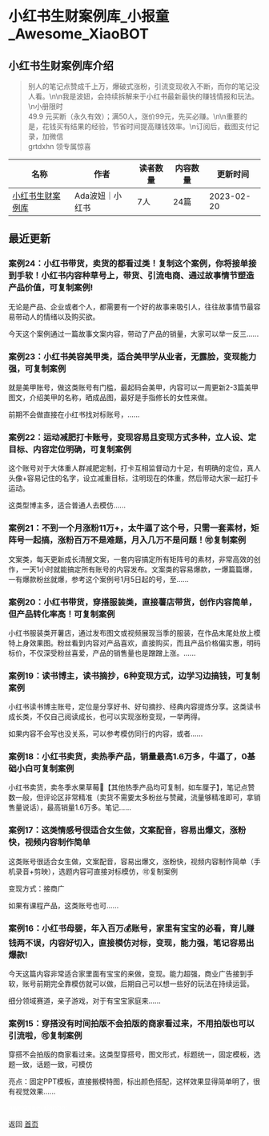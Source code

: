 # 小红书生财案例库_小报童_Awesome_XiaoBOT

## 小红书生财案例库介绍
> 别人的笔记点赞成千上万，爆破式涨粉，引流变现收入不断，而你的笔记没人看。\n\n我是波妞，会持续拆解来于小红书最新最快的赚钱情报和玩法。\n小册限时  
49.9 元买断（永久有效）；满50人，涨价99元，先买必赚。\n\n重要的是，花钱买有结果的经验，节省时间提高赚钱效率。\n订阅后，截图支付记录，加微信  
grtdxhn 领专属惊喜  
  


|名称|作者|读者数量|内容数量|更新时间|
|---|---|---|---|---|
|[小红书生财案例库](https://xiaobot.net/p/A6688888?refer=0b133df9-27dc-423b-8101-639049001c13)|Ada波妞｜小红书|7人|24篇|2023-02-20|

## 最近更新
### 案例24：小红书带货，卖货的都看过类！复制这个案例，你将接单接到手软！小红书内容种草号上，带货、引流电商、通过故事情节塑造产品价值，可复制案例!

无论是产品、企业或者个人，都需要有一个好的故事来吸引人，往往故事情节最容易带动人的情绪以及购买欲。

今天这个案例通过一篇故事文案内容，带动了产品的销量，大家可以举一反三......

### 案例23：小红书美容美甲类，适合美甲学从业者，无露脸，变现能力强，可复制案例

就是美甲账号，做这类账号有门槛，最起码会美甲，内容可以一周更新2-3篇美甲图文，介绍美甲的名称，晒成品图，最好是手指修长的女性来做。

前期不会做直接在小红书找对标账号，......

### 案例22：运动减肥打卡账号，变现容易且变现方式多种，立人设、定目标、内容定位明确，可复制案例

这个账号对于大体重人群减肥定制，打卡互相监督动力十足，有明确的定位，真人头像+容易记住的名字，设立减重目标，注明现在的体重，然后带动大家一起打卡运动。

这类型博主多，适合普通人去模仿......

### 案例21：不到一个月涨粉11万+，太牛逼了这个号，只需一套素材，矩阵号一起搞，涨粉百万不是难题，月入几万不是问题！🉑复制案例

文案类，每天更新成长清醒文案，一套内容搞定所有矩阵号的素材，非常高效的创作，一天1小时就能搞定所有账号的内容发布。文案类的容易爆款，一爆篇篇爆，一有爆款粉丝就爆，参考这个案例号1月5日起的号，至......

### 案例20：小红书带货，穿搭服装类，直接薯店带货，创作内容简单，但产品转化率高！可复制案例

小红书服装类开薯店，通过发布图文或视频展现当季的服装，在作品末尾处放上模特上身效果图。粉丝看到内容对产品喜欢，直接购买，而且产品价格偏实惠，明码标价，不仅深受粉丝喜爱，产品的销售量也是蹭蹭上涨。......

### 案例19：读书博主，读书摘抄，6种变现方式，边学习边搞钱，可复制案例

小红书读书博主账号，定位是分享好书、好句摘抄、经典内容提炼分享。这类读书成长类，不仅自己阅读成长，也可以实现涨粉变现，一举两得。

如果内容不会写也没关系，可以参考模仿同行的内容，或者......

### 案例18：小红书卖货，卖热季产品，销量最高1.6万多，牛逼了，0基础小白可复制案例

小红书卖货，卖冬季水果草莓🍓【其他热季产品均可复制，如车厘子】，笔记点赞数一般，但评论区非常精准（卖货不需要太多粉丝与赞藏，流量够精准即可，拿销售量说话），最高销量1.6万多。笔记......

### 案例17：这类情感号很适合女生做，文案配音，容易出爆文，涨粉快，视频内容制作简单

这类账号很适合女生做，文案配音，容易出爆文，涨粉快，视频内容制作简单（手机录音+剪映），选题内容可直接对标模仿，🉑复制案例

变现方式：接商广

如果有课程产品，这类账号也可......

### 案例16：小红书母婴，年入百万💰账号，家里有宝宝的必看，育儿赚钱两不误，内容好切入，直接模仿对标，变现，能力强，笔记容易出爆款!

今天这篇内容非常适合家里面有宝宝的来做，变现。能力超强，商业广告接到手软，账号前期完全靠模仿就可以做，后期自己可以想一些好的玩法在持续运营。

细分领域赛道，亲子游戏，对于有宝宝家庭来......

### 案例15：穿搭没有时间拍版不会拍版的商家看过来，不用拍版也可以引流啦，🉑复制案例

穿搭不会拍版的商家看过来。这类型穿搭号，图文形式，标题统一，固定模板，选题一致，话题一致，可模仿

亮点：固定PPT模板，直接搬模特图，标出颜色搭配，这样效果显得简单明了，很有视觉效果......


<a href="https://github.com/Reno9527/awesome-xiaobot" style="color: white; text-decoration: none;">awesome-xiaobot</a>

返回 [首页](../README.md)
